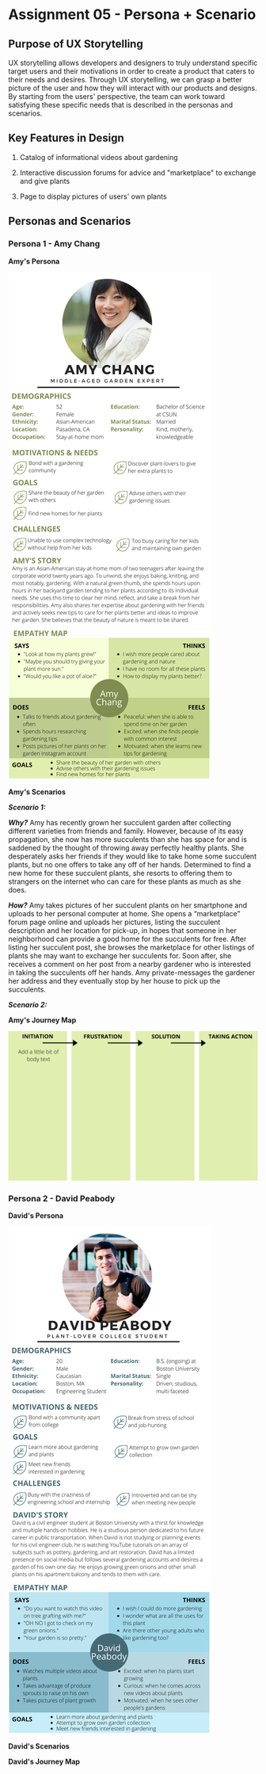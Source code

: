 # Assignment 05 - Persona + Scenario
## Purpose of UX Storytelling
UX storytelling allows developers and designers to truly understand specific target users and their motivations in order to create a product that caters to their needs and desires. Through UX storytelling, we can grasp a better picture of the user and how they will interact with our products and designs. By starting from the users' perspective, the team can work toward satisfying these specific needs that is described in the personas and scenarios. 

## Key Features in Design
1. Catalog of informational videos about gardening


2. Interactive discussion forums for advice and "marketplace" to exchange and give plants


3. Page to display pictures of users' own plants

## Personas and Scenarios
### Persona 1 - Amy Chang
**Amy's Persona**


![Amy's Persona](DH150_Amy_Persona.png)

**Amy's Scenarios**


***Scenario 1:***


***Why?*** Amy has recently grown her succulent garden after collecting different varieties from friends and family. However, because of its easy propagation, she now has more succulents than she has space for and is saddened by the thought of throwing away perfectly healthy plants. She desperately asks her friends if they would like to take home some succulent plants, but no one offers to take any off of her hands. Determined to find a new home for these succulent plants, she resorts to offering them to strangers on the internet who can care for these plants as much as she does. 


***How?*** Amy takes pictures of her succulent plants on her smartphone and uploads to her personal computer at home. She opens a “marketplace” forum page online and uploads her pictures, listing the succulent description and her location for pick-up, in hopes that someone in her neighborhood can provide a good home for the succulents for free. After listing her succulent post, she browses the marketplace for other listings of plants she may want to exchange her succulents for. Soon after, she receives a comment on her post from a nearby gardener who is interested in taking the succulents off her hands. Amy private-messages the gardener her address and they eventually stop by her house to pick up the succulents. 


***Scenario 2:***


**Amy's Journey Map**


![Amy Journey](Amy_Journey_Map.png)

### Persona 2 - David Peabody 
**David's Persona**


![David Persona](DH150_David_Persona.png)

**David's Scenarios**

**David's Journey Map**

